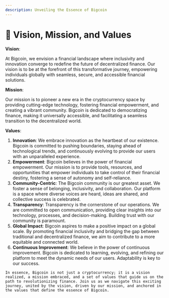 ```yaml
---
description: Unveiling the Essence of Bigcoin
---
```


# 🛫 Vision, Mission, and Values

**Vision**:

At Bigcoin, we envision a financial landscape where inclusivity and innovation converge to redefine the future of decentralized finance. Our vision is to be at the forefront of this transformative journey, empowering individuals globally with seamless, secure, and accessible financial solutions.

**Mission**:

Our mission is to pioneer a new era in the cryptocurrency space by providing cutting-edge technology, fostering financial empowerment, and creating a vibrant community. Bigcoin is dedicated to democratizing finance, making it universally accessible, and facilitating a seamless transition to the decentralized world.

**Values**:

1. **Innovation**: We embrace innovation as the heartbeat of our existence. Bigcoin is committed to pushing boundaries, staying ahead of technological trends, and continuously evolving to provide our users with an unparalleled experience.
2. **Empowerment**: Bigcoin believes in the power of financial empowerment. Our mission is to provide tools, resources, and opportunities that empower individuals to take control of their financial destiny, fostering a sense of autonomy and self-reliance.
3. **Community-Centric**: The Bigcoin community is our greatest asset. We foster a sense of belonging, inclusivity, and collaboration. Our platform is a space where diverse voices are heard, ideas are shared, and collective success is celebrated.
4. **Transparency**: Transparency is the cornerstone of our operations. We are committed to open communication, providing clear insights into our technology, processes, and decision-making. Building trust with our community is paramount.
5. **Global Impact**: Bigcoin aspires to make a positive impact on a global scale. By promoting financial inclusivity and bridging the gap between traditional and decentralized finance, we aim to contribute to a more equitable and connected world.
6. **Continuous Improvement**: We believe in the power of continuous improvement. Bigcoin is dedicated to learning, evolving, and refining our platform to meet the dynamic needs of our users. Adaptability is key to our success.

`In essence, Bigcoin is not just a cryptocurrency; it is a vision realized, a mission embraced, and a set of values that guide us on the path to revolutionizing finance. Join us as we navigate this exciting journey, united by the vision, driven by our mission, and anchored in the values that define the essence of Bigcoin.`

